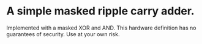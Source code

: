 # A simple masked ripple carry adder.

Implemented with a masked XOR and AND. This hardware definition has no guarantees of security. Use at your own risk.
